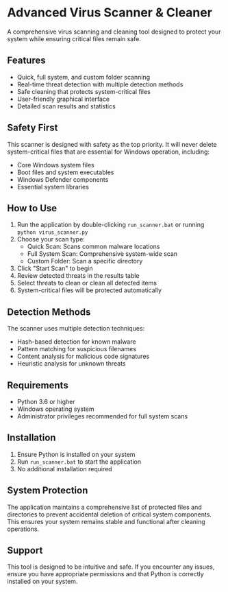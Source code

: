 # Advanced Virus Scanner & Cleaner

A comprehensive virus scanning and cleaning tool designed to protect your system while ensuring critical files remain safe.

## Features

- Quick, full system, and custom folder scanning
- Real-time threat detection with multiple detection methods
- Safe cleaning that protects system-critical files
- User-friendly graphical interface
- Detailed scan results and statistics

## Safety First

This scanner is designed with safety as the top priority. It will never delete system-critical files that are essential for Windows operation, including:

- Core Windows system files
- Boot files and system executables
- Windows Defender components
- Essential system libraries

## How to Use

1. Run the application by double-clicking `run_scanner.bat` or running `python virus_scanner.py`
2. Choose your scan type:
   - Quick Scan: Scans common malware locations
   - Full System Scan: Comprehensive system-wide scan
   - Custom Folder: Scan a specific directory
3. Click "Start Scan" to begin
4. Review detected threats in the results table
5. Select threats to clean or clean all detected items
6. System-critical files will be protected automatically

## Detection Methods

The scanner uses multiple detection techniques:

- Hash-based detection for known malware
- Pattern matching for suspicious filenames
- Content analysis for malicious code signatures
- Heuristic analysis for unknown threats

## Requirements

- Python 3.6 or higher
- Windows operating system
- Administrator privileges recommended for full system scans

## Installation

1. Ensure Python is installed on your system
2. Run `run_scanner.bat` to start the application
3. No additional installation required

## System Protection

The application maintains a comprehensive list of protected files and directories to prevent accidental deletion of critical system components. This ensures your system remains stable and functional after cleaning operations.

## Support

This tool is designed to be intuitive and safe. If you encounter any issues, ensure you have appropriate permissions and that Python is correctly installed on your system.
